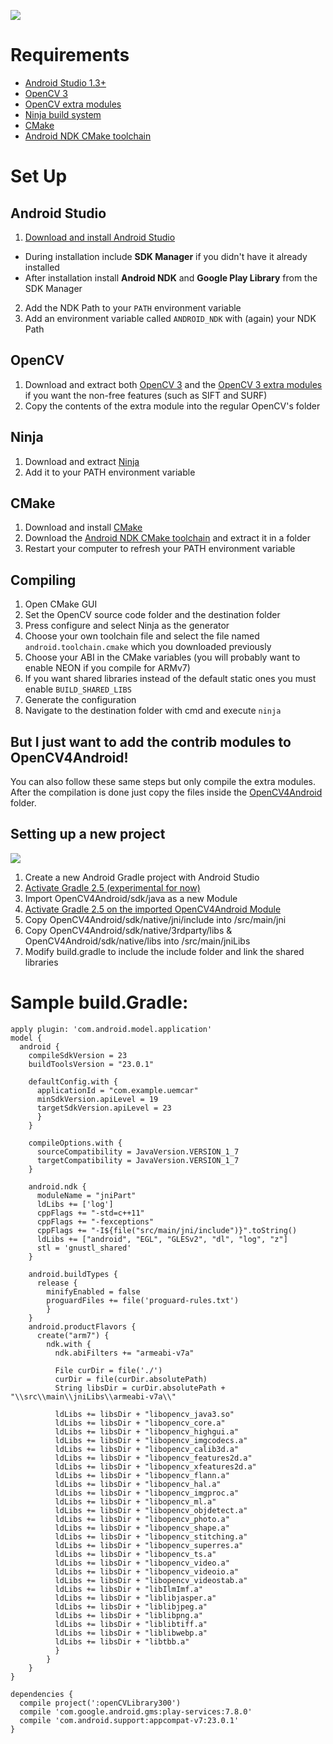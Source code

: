 ![](/assets/blog/Rick.png)

# Requirements

* [Android Studio 1.3+](http://developer.android.com/sdk/index.html)
* [OpenCV 3](https://github.com/Itseez/opencv)
* [OpenCV extra modules](https://github.com/Itseez/opencv_contrib)
* [Ninja build system](https://github.com/martine/ninja/releases)
* [CMake](http://www.cmake.org/download/)
* [Android NDK CMake toolchain](https://github.com/taka-no-me/android-cmake)

# Set Up

## Android Studio

1.  [Download and install Android Studio](http://developer.android.com/sdk/index.html)

* During installation include **SDK Manager** if you didn't have it already installed
* After installation install **Android NDK** and **Google Play Library** from the SDK Manager

2.  Add the NDK Path to your `PATH` environment variable
3.  Add an environment variable called `ANDROID_NDK` with (again) your NDK Path

## OpenCV

1.  Download and extract both [OpenCV 3](https://github.com/Itseez/opencv) and the [OpenCV 3 extra modules](https://github.com/Itseez/opencv-contrib) if you want the non-free features (such as SIFT and SURF)
2.  Copy the contents of the extra module into the regular OpenCV's folder

## Ninja

1.  Download and extract [Ninja](https://github.com/martine/ninja/releases)
2.  Add it to your PATH environment variable

## CMake

1.  Download and install [CMake](http://www.cmake.org/download/)
2.  Download the [Android NDK CMake toolchain](https://github.com/taka-no-me/android-cmake) and extract it in a folder
3.  Restart your computer to refresh your PATH environment variable

## Compiling

1.  Open CMake GUI
2.  Set the OpenCV source code folder and the destination folder
3.  Press configure and select Ninja as the generator
4.  Choose your own toolchain file and select the file named `android.toolchain.cmake` which you downloaded previously
5.  Choose your ABI in the CMake variables (you will probably want to enable NEON if you compile for ARMv7)
6.  If you want shared libraries instead of the default static ones you must enable `BUILD_SHARED_LIBS`
7.  Generate the configuration
8.  Navigate to the destination folder with cmd and execute `ninja`

## But I just want to add the contrib modules to OpenCV4Android!

You can also follow these same steps but only compile the extra modules. After the compilation is done just copy the files inside the [OpenCV4Android](http://sourceforge.net/projects/opencvlibrary/files/opencv-android/) folder.

## Setting up a new project

![](/assets/blog/folders.png)

1.  Create a new Android Gradle project with Android Studio
2.  [Activate Gradle 2.5 (experimental for now)](https://sites.google.com/a/android.com/tools/tech-docs/new-build-system/gradle-experimental)
3.  Import OpenCV4Android/sdk/java as a new Module
4.  [Activate Gradle 2.5 on the imported OpenCV4Android Module](https://sites.google.com/a/android.com/tools/tech-docs/new-build-system/gradle-experimental)
5.  Copy OpenCV4Android/sdk/native/jni/include into /src/main/jni
6.  Copy OpenCV4Android/sdk/native/3rdparty/libs & OpenCV4Android/sdk/native/libs into /src/main/jniLibs
7.  Modify build.gradle to include the include folder and link the shared libraries

# Sample build.Gradle:

```
apply plugin: 'com.android.model.application'
model {
  android {
    compileSdkVersion = 23
    buildToolsVersion = "23.0.1"

    defaultConfig.with {
      applicationId = "com.example.uemcar"
      minSdkVersion.apiLevel = 19
      targetSdkVersion.apiLevel = 23
      }
    }

    compileOptions.with {
      sourceCompatibility = JavaVersion.VERSION_1_7
      targetCompatibility = JavaVersion.VERSION_1_7
    }

    android.ndk {
      moduleName = "jniPart"
      ldLibs += ['log']
      cppFlags += "-std=c++11"
      cppFlags += "-fexceptions"
      cppFlags += "-I${file("src/main/jni/include")}".toString()
      ldLibs += ["android", "EGL", "GLESv2", "dl", "log", "z"]
      stl = 'gnustl_shared'
    }

    android.buildTypes {
      release {
        minifyEnabled = false
        proguardFiles += file('proguard-rules.txt')
        }
    }
    android.productFlavors {
      create("arm7") {
        ndk.with {
          ndk.abiFilters += "armeabi-v7a"

          File curDir = file('./')
          curDir = file(curDir.absolutePath)
          String libsDir = curDir.absolutePath + "\\src\\main\\jniLibs\\armeabi-v7a\\"

          ldLibs += libsDir + "libopencv_java3.so"
          ldLibs += libsDir + "libopencv_core.a"
          ldLibs += libsDir + "libopencv_highgui.a"
          ldLibs += libsDir + "libopencv_imgcodecs.a"
          ldLibs += libsDir + "libopencv_calib3d.a"
          ldLibs += libsDir + "libopencv_features2d.a"
          ldLibs += libsDir + "libopencv_xfeatures2d.a"
          ldLibs += libsDir + "libopencv_flann.a"
          ldLibs += libsDir + "libopencv_hal.a"
          ldLibs += libsDir + "libopencv_imgproc.a"
          ldLibs += libsDir + "libopencv_ml.a"
          ldLibs += libsDir + "libopencv_objdetect.a"
          ldLibs += libsDir + "libopencv_photo.a"
          ldLibs += libsDir + "libopencv_shape.a"
          ldLibs += libsDir + "libopencv_stitching.a"
          ldLibs += libsDir + "libopencv_superres.a"
          ldLibs += libsDir + "libopencv_ts.a"
          ldLibs += libsDir + "libopencv_video.a"
          ldLibs += libsDir + "libopencv_videoio.a"
          ldLibs += libsDir + "libopencv_videostab.a"
          ldLibs += libsDir + "libIlmImf.a"
          ldLibs += libsDir + "liblibjasper.a"
          ldLibs += libsDir + "liblibjpeg.a"
          ldLibs += libsDir + "liblibpng.a"
          ldLibs += libsDir + "liblibtiff.a"
          ldLibs += libsDir + "liblibwebp.a"
          ldLibs += libsDir + "libtbb.a"
          }
        }
    }
}

dependencies {
  compile project(':openCVLibrary300')
  compile 'com.google.android.gms:play-services:7.8.0'
  compile 'com.android.support:appcompat-v7:23.0.1'
}
```
